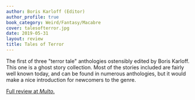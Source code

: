 ```yaml
---
author: Boris Karloff (Editor)
author_profile: true
book_category: Weird/Fantasy/Macabre
cover: talesofterror.jpg
date: 2019-05-31
layout: review
title: Tales of Terror
---
```


The first of three "terror tale" anthologies ostensibly edited by Boris Karloff. This one is a ghost story collection. Most of the stories included are fairly well known today, and can be found in numerous anthologies, but it would make a nice introduction for newcomers to the genre.

[Full review at *Multo*.](https://multoghost.wordpress.com/2019/05/31/boris-karloff-terror-tale-anthologist/)
